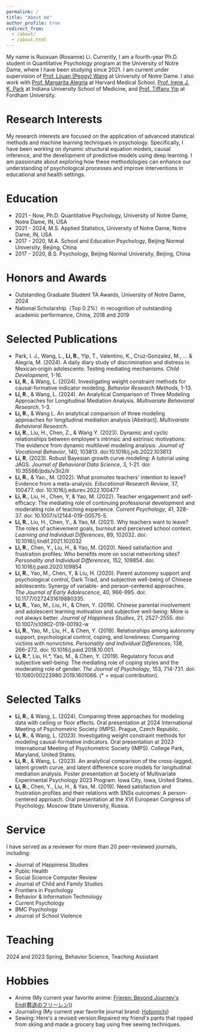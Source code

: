 ```yaml
---
permalink: /
title: "About me"
author_profile: true
redirect_from: 
  - /about/
  - /about.html
---
```


My name is Ruoxuan (Roxanne) Li. Currently, I am a fourth-year Ph.D. student in Quantitative Psychology program at the University of Notre Dame, where I have been studying since 2021. I am current under supervision of [Prof. Lijuan (Peggy) Wang](https://psychology.nd.edu/people/lijuan-wang/) at University of Notre Dame. I also work with [Prof. Margarita Alegría](https://researchers.mgh.harvard.edu/profile/13971584/Margarita-Alegria) at Harvard Medical School, [Prof. Irene J. K. Park](https://medicine.iu.edu/indianapolis/faculty) at Indiana University School of Medicine, and [Prof. Tiffany Yip](https://www.fordham.edu/academics/departments/psychology/faculty-and-staff/tiffany-yip/) at Fordham University.


Research Interests
======
My research interests are focused on the application of advanced statistical methods and machine learning techniques in psychology. Specifically, I have been working on dynamic structural equation models, causal inference, and the development of predictive models using deep learning. I am passionate about exploring how these methodologies can enhance our understanding of psychological processes and improve interventions in educational and health settings. 

Education
======
- 2021 - Now, Ph.D. Quantitative Psychology, University of Notre Dame, Notre Dame, IN, USA
- 2021 - 2024, M.S. Applied Statistics, University of Notre Dame, Notre Dame, IN, USA
- 2017 - 2020, M.A. School and Education Psychology, Beijing Normal University, Beijing, China
- 2017 - 2020, B.S. Psychology, Beijing Normal University, Beijing, China

Honors and Awards
======
- Outstanding Graduate Student TA Awards, University of Notre Dame, 2024
- National Scholarship（Top 0.2%）in recognition of outstanding academic performance, China, 2018 and 2019

Selected Publications
======
- Park, I. J., Wang, L., **Li, R.**, Yip, T., Valentino, K., Cruz‐Gonzalez, M., ... & Alegría, M. (2024). A daily diary study of discrimination and distress in Mexican‐origin adolescents: Testing mediating mechanisms. *Child Development*, 1-16.
- **Li, R.**, & Wang, L. (2024). Investigating weight constraint methods for causal-formative indicator modeling. *Behavior Research Methods*, 1-13.
- **Li, R.**, & Wang, L. (2024). An Analytical Comparison of Three Modeling Approaches for Longitudinal Mediation Analysis. *Multivariate Behavioral Research*, 1-3.
- **Li, R.**, & Wang L. An analytical comparison of three modeling approaches for longitudinal mediation analysis [Abstract]. *Multivariate Behavioral Research*.
- **Li, R.**, Liu, H., Chen, Z., & Wang Y. (2023). Dynamic and cyclic relationships between employee's intrinsic and extrinsic motivations: The evidence from dynamic multilevel modeling analysis. *Journal of Vocational Behavior*, 140, 103813. doi:10.1016/j.jvb.2022.103813
- **Li, R.** (2023). Robust Bayesian growth curve modeling: A tutorial using JAGS. *Journal of Behavioral Data Science*, 3, 1-21. doi: 10.35566/jbds/v3n2/li
- **Li, R.**, & Yao., M. (2022). What promotes teachers' intention to leave? Evidence from a meta-analysis. *Educational Research Review*, 37, 100477. doi: 10.1016/j.edurev.2022.100477
- **Li, R.**, Liu, H., Chen, Y, & Yao, M. (2022). Teacher engagement and self-efficacy: The mediating role of continuing professional development and moderating role of teaching experience. *Current Psychology*, 41, 328-37. doi: 10.1007/s12144-019-00575-5.
- **Li, R.**, Liu, H., Chen, Y., & Yao, M. (2021). Why teachers want to leave? The roles of achievement goals, burnout and perceived school context. *Learning and Individual Differences*, 89, 102032. doi: 10.1016/j.lindif.2021.102032
- **Li, R.**, Chen, Y., Liu, H., & Yao, M. (2020). Need satisfaction and frustration profiles: Who benefits more on social networking sites? *Personality and Individual Differences*, 152, 109854. doi: 10.1016/j.paid.2020.109854
- **Li, R.**, Yao, M., Chen, Y, & Liu, H. (2020). Parent autonomy support and psychological control, Dark Triad, and subjective well-being of Chinese adolescents: Synergy of variable- and person-centered approaches. *The Journal of Early Adolescence*, 40, 966-995. doi: 10.1177/0272431619880335.
- **Li, R.**, Yao, M., Liu, H., & Chen, Y. (2019). Chinese parental involvement and adolescent learning motivation and subjective well-being: More is not always better. *Journal of Happiness Studies*, 21, 2527-2555. doi: 10.1007/s10902-019-00192-w
- **Li, R.**, Yao, M., Liu, H., & Chen, Y. (2019). Relationships among autonomy support, psychological control, coping, and loneliness: Comparing victims with nonvictims. *Personality and Individual Differences*, 138, 266–272. doi: 10.1016/j.paid.2018.10.001.
- **Li, R.**\*, Liu, H.\*, Yao, M., & Chen, Y. (2019). Regulatory focus and subjective well-being: The mediating role of coping styles and the moderating role of gender. *The Journal of Psychology*, 153, 714-731. doi: 10.1080/00223980.2019.1601066. (\* = equal contribution).

Selected Talks
======
- **Li, R.**, & Wang, L. (2024). Comparing three approaches for modeling data with ceiling or floor effects. Oral presentation at 2024 International Meeting of Psychometric Society (IMPS). Prague, Czech Republic.
- **Li, R.**, & Wang, L. (2023). Investigating weight constraint methods for modeling causal-formative indicators. Oral presentation at 2023 International Meeting of Psychometric Society (IMPS). College Park, Maryland, United States.
- **Li, R.**, & Wang, L. (2023). An analytical comparison of the cross-lagged, latent growth curve, and latent difference score models for longitudinal mediation analysis. Poster presentation at Society of Multivariate Experimental Psychology 2023 Program. Iowa City, Iowa, United States.
- **Li, R.**, Chen, Y., Liu, H., & Yao, M. (2019). Need satisfaction and frustration profiles and their relations with SNSs outcomes: A person-centered approach. Oral presentation at the XVI European Congress of Psychology. Moscow State University, Russia.

Service
======
I have served as a reviewer for more than 20 peer-reviewed journals, including:
- Journal of Happiness Studies
- Public Health
- Social Science Computer Review
- Journal of Child and Family Studies
- Frontiers in Psychology
- Behavior & Information Technology
- Current Psychology
- BMC Psychology
- Journal of School Violence

Teaching
======
2024 and 2023 Spring, Behavior Science, Teaching Assistant

Hobbies
======
- Anime (My current year favorite anime: [Frieren: Beyond Journey's End(葬送のフリーレン)](https://frieren-anime.jp/))
- Journaling (My current year favorite journal brand: [Hobonichi](https://www.1101.com/store/techo/en/))
- Sewing: Here's a revised version:Repaired my friend's pants that ripped from skiing and made a grocery bag using free sewing techniques.
